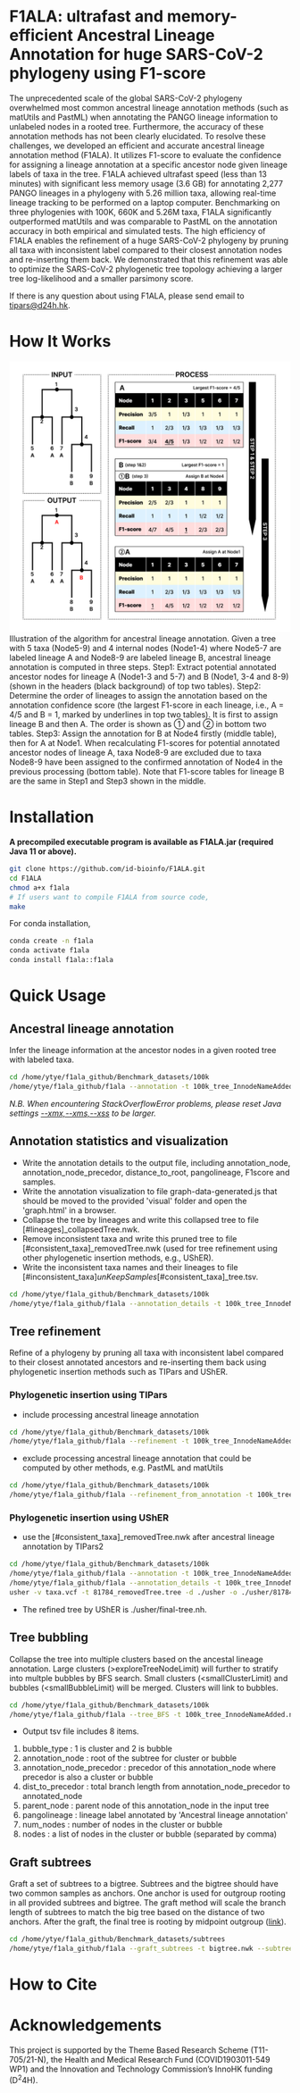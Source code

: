 # F1ALA: ultrafast and memory-efficient Ancestral Lineage Annotation for huge SARS-CoV-2 phylogeny using F1-score

The unprecedented scale of the global SARS-CoV-2 phylogeny overwhelmed most common ancestral lineage annotation methods (such as matUtils and PastML) when annotating the PANGO lineage information to unlabeled nodes in a rooted tree. Furthermore, the accuracy of these annotation methods has not been clearly elucidated. To resolve these challenges, we developed an efficient and accurate ancestral lineage annotation method (F1ALA). It utilizes F1-score to evaluate the confidence for assigning a lineage annotation at a specific ancestor node given lineage labels of taxa in the tree. F1ALA achieved ultrafast speed (less than 13 minutes) with significant less memory usage (3.6 GB) for annotating 2,277 PANGO lineages in a phylogeny with 5.26 million taxa, allowing real-time lineage tracking to be performed on a laptop computer. Benchmarking on three phylogenies with 100K, 660K and 5.26M taxa, F1ALA significantly outperformed matUtils and was comparable to PastML on the annotation accuracy in both empirical and simulated tests. The high efficiency of F1ALA enables the refinement of a huge SARS-CoV-2 phylogeny by pruning all taxa with inconsistent label compared to their closest annotation nodes and re-inserting them back. We demonstrated that this refinement was able to optimize the SARS-CoV-2 phylogenetic tree topology achieving a larger tree log-likelihood and a smaller parsimony score.

If there is any question about using F1ALA, please send email to tipars@d24h.hk.

# How It Works 

<img src="/img/illustration.png" width="600">
Illustration of the algorithm for ancestral lineage annotation. Given a tree with 5 taxa (Node5-9) and 4 internal nodes (Node1-4) where Node5-7 are labeled lineage A and Node8-9 are labeled lineage B, ancestral lineage annotation is computed in three steps. Step1: Extract potential annotated ancestor nodes for lineage A (Node1-3 and 5-7) and B (Node1, 3-4 and 8-9) (shown in the headers (black background) of top two tables). Step2: Determine the order of lineages to assign the annotation based on the annotation confidence score (the largest F1-score in each lineage, i.e., A = 4/5 and B = 1, marked by underlines in top two tables). It is first to assign lineage B and then A. The order is shown as ① and ② in bottom two tables. Step3: Assign the annotation for B at Node4 firstly (middle table), then for A at Node1. When recalculating F1-scores for potential annotated ancestor nodes of lineage A, taxa Node8-9 are excluded due to taxa Node8-9 have been assigned to the confirmed annotation of Node4 in the previous processing (bottom table). Note that F1-score tables for lineage B are the same in Step1 and Step3 shown in the middle.

# Installation

**A precompiled executable program is available as F1ALA.jar (required Java 11 or above).**
```bash
git clone https://github.com/id-bioinfo/F1ALA.git
cd F1ALA
chmod a+x f1ala
# If users want to compile F1ALA from source code, 
make
```

For conda installation, 
```bash
conda create -n f1ala
conda activate f1ala
conda install f1ala::f1ala
```

# Quick Usage

## Ancestral lineage annotation
Infer the lineage information at the ancestor nodes in a given rooted tree with labeled taxa.

```bash
cd /home/ytye/f1ala_github/Benchmark_datasets/100k
/home/ytye/f1ala_github/f1ala --annotation -t 100k_tree_InnodeNameAdded.nwk --label 100k_pangolin.tsv  --output 1248_in_100k_annotation.tsv -T 8 
```

_N.B. When encountering StackOverflowError problems, please reset Java settings [--xmx,--xms,--xss](https://cjlr.srm.covisint.com/enovia/docv6/English/CsrlogsAdminMap/csrlogs-c-jvm-options.htm) to be larger._

## Annotation statistics and visualization 

+ Write the annotation details to the output file, including annotation_node, annotation_node_precedor, distance_to_root, pangolineage, F1score and samples.
+ Write the annotation visualization to file graph-data-generated.js that should be moved to the provided 'visual' folder and open the 'graph.html' in a browser.
+ Collapse the tree by lineages and write this collapsed tree to file [#lineages]_collapsedTree.nwk.
+ Remove inconsistent taxa and write this pruned tree to file [#consistent_taxa]_removedTree.nwk (used for tree refinement using other phylogenetic insertion methods, e.g., UShER).
+ Write the inconsistent taxa names and their lineages to file [#inconsistent_taxa]_unKeepSamples_[#consistent_taxa]_tree.tsv.

```bash
cd /home/ytye/f1ala_github/Benchmark_datasets/100k
/home/ytye/f1ala_github/f1ala --annotation_details -t 100k_tree_InnodeNameAdded.nwk --label 100k_pangolin.tsv --assignment 1248_in_100k_annotation.tsv --output 1248_in_100k_annotation_details.tsv -T 8
```

## Tree refinement

Refine of a phylogeny by pruning all taxa with inconsistent label compared to their closest annotated ancestors and re-inserting them back using phylogenetic insertion methods such as TIPars and UShER.

### Phylogenetic insertion using TIPars
+ include processing ancestral lineage annotation
```bash
cd /home/ytye/f1ala_github/Benchmark_datasets/100k
/home/ytye/f1ala_github/f1ala --refinement -t 100k_tree_InnodeNameAdded.nwk -s 100k_taxa.fas -a 100k_anc.fas --label 100k_pangolin.tsv --output refined_tree.nwk -T 8 -x 8G
```

+  exclude processing ancestral lineage annotation that could be computed by other methods, e.g. PastML and matUtils
```bash
cd /home/ytye/f1ala_github/Benchmark_datasets/100k
/home/ytye/f1ala_github/f1ala --refinement_from_annotation -t 100k_tree_InnodeNameAdded.nwk -s 100k_taxa.fas -a 100k_anc.fas --label 100k_pangolin.tsv --assignment 1248_in_100k_annotation.tsv --output refined_tree.nwk -T 8 -x 8G
```

### Phylogenetic insertion using UShER 
+  use the [#consistent_taxa]_removedTree.nwk after ancestral lineage annotation by TIPars2
```bash
cd /home/ytye/f1ala_github/Benchmark_datasets/100k
/home/ytye/f1ala_github/f1ala --annotation -t 100k_tree_InnodeNameAdded.nwk --label 100k_pangolin.tsv  --output 1248_in_100k_annotation.tsv -T 8
/home/ytye/f1ala_github/f1ala --annotation_details -t 100k_tree_InnodeNameAdded.nwk --label 100k_pangolin.tsv --assignment 1248_in_100k_annotation.tsv --output 1248_in_100k_annotation_details.tsv -T 8
usher -v taxa.vcf -t 81784_removedTree.tree -d ./usher -o ./usher/81784_AddTo_100k.pb
```
+ The refined tree by UShER is ./usher/final-tree.nh.

## Tree bubbling
Collapse the tree into multiple clusters based on the ancestal lineage annotation.
Large clusters (>exploreTreeNodeLimit) will further to stratify into multple bubbles by BFS search.
Small clusters (<smallClusterLimit) and bubbles (<smallBubbleLimit) will be merged.
Clusters will link to bubbles.

```bash
cd /home/ytye/f1ala_github/Benchmark_datasets/100k
/home/ytye/f1ala_github/f1ala --tree_BFS -t 100k_tree_InnodeNameAdded.nwk --label 100k_pangolin.tsv  --output 100k_tree_bfs.tsv --exploreTreeNodeLimit 2000 --smallBubbleLimit 5 --smallClusterLimit 5 -T 8 
```
+ Output tsv file includes 8 items.
1. bubble_type : 1 is cluster and 2 is bubble
2. annotation_node : root of the subtree for cluster or bubble
3. annotation_node_precedor : precedor of this annotation_node where precedor is also a cluster or bubble
4. dist_to_precedor : total branch length from annotation_node_precedor to annotated_node
5. parent_node : parent node of this annotation_node in the input tree
6. pangolineage : lineage label annotated by 'Ancestral lineage annotation'
7. num_nodes : number of nodes in the cluster or bubble
8. nodes : a list of nodes in the cluster or bubble (separated by comma)

## Graft subtrees
Graft a set of subtrees to a bigtree. Subtrees and the bigtree should have two common samples as anchors.
One anchor is used for outgroup rooting in all provided subtrees and bigtree.
The graft method will scale the branch length of subtrees to match the big tree based on the distance of two anchors.
After the graft, the final tree is rooting by midpoint outgroup ([link](http://etetoolkit.org/docs/latest/tutorial/tutorial_trees.html#getting-midpoint-outgroup)).

```bash
cd /home/ytye/f1ala_github/Benchmark_datasets/subtrees
/home/ytye/f1ala_github/f1ala --graft_subtrees -t bigtree.nwk --subtrees subtrees.tsv --outgroup A --output merge.nwk --print2screen true
```

# How to Cite



# Acknowledgements

This project is supported by the Theme Based Research Scheme (T11-705/21-N), 
the Health and Medical Research Fund (COVID1903011-549 WP1) and the Innovation and Technology Commission’s InnoHK funding (D<sup>2</sup>4H).


